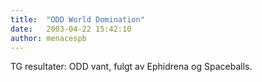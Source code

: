 ```yaml
---
title:  "ODD World Domination"
date:   2003-04-22 15:42:10
author: menacespb
---
```

TG resultater: ODD vant, fulgt av Ephidrena og Spaceballs.

